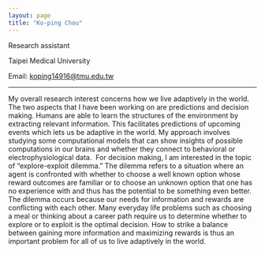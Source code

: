 ```yaml
---
layout: page
title: "Ko-ping Chou"
---
```


Research assistant

Taipei Medical University

Email: koping14916@tmu.edu.tw

---
My overall research interest concerns how we live adaptively in the world. The two aspects that I have been working on are predictions and decision making. Humans are able to learn the structures of the environment by extracting relevant information. This facilitates predictions of upcoming events which lets us be adaptive in the world. My approach involves studying some computational models that can show insights of possible computations in our brains and whether they connect to behavioral or electrophysiological data. 
For decision making, I am interested in the topic of “explore-exploit dilemma.” The dilemma refers to a situation where an agent is confronted with whether to choose a well known option whose reward outcomes are familiar or to choose an unknown option that one has no experience with and thus has the potential to be something even better. The dilemma occurs because our needs for information and rewards are conflicting with each other. Many everyday life problems such as choosing a meal or thinking about a career path require us to determine whether to explore or to exploit is the optimal decision. How to strike a balance between gaining more information and maximizing rewards is thus an important problem for all of us to live adaptively in the world.
